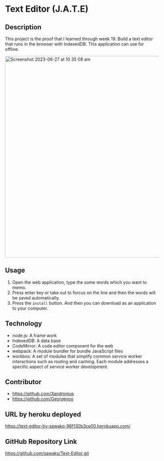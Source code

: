 # Text Editor (J.A.T.E)

## Description
This project is the proof that I learned through week 19. Build a text editor that runs in the browser with  IndexedDB. This application can use for offline. 

<img width="659" alt="Screenshot 2023-06-27 at 10 35 08 am" src="https://github.com/sawaks/Text-Editor/assets/63826271/bee2cfab-a50f-4d9b-8598-4e545257bf84">

## Usage
1. Open the web application, type the some words which you want to memo. 
2. Press enter key or take out to forcus on the line and then the words will be saved automatically.
3. Press the `install` button. And then you can download as an application to your computer.

## Technology 
* node.js: A frame work
* IndexedDB: A data base
* CodeMirror: A code editor component for the web
* webpack: A module bundler for bundle JavaScript files
* workbox: A set of modules that simplify common service worker interactions such as routing and caching. Each module addresses a specific aspect of service worker development.

## Contributor 
* https://github.com/Xandromus
* https://github.com/Georgeyoo

## URL by heroku deployed
 https://text-editor-by-sawako-96f130b3ce00.herokuapp.com/

## GitHub Repository Link
https://github.com/sawaks/Text-Editor.git
